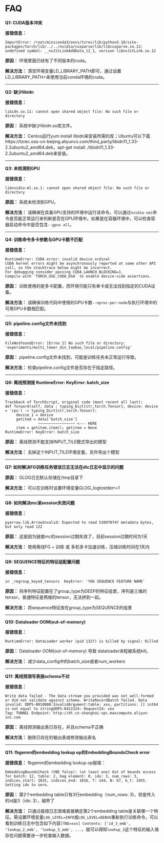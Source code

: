 # FAQ

**Q1: CUDA版本冲突**

**报错信息：**

```
ImportError: /root/miniconda3/envs/tzrec/lib/python3.10/site-packages/torch/lib/../../nvidia/cusparse/lib/libcusparse.so.12: undefined symbol: __nvJitLinkAddData_12_1, version libnvJitLink.so.12
```

**原因：** 环境里面已经有了不同版本的cuda。

**解决方法：** 清空环境变量LD_LIBRARY_PATH即可，通过设置LD_LIBRARY_PATH=来使用当前conda环境的cuda。

______________________________________________________________________

**Q2: 缺少libidn**

**报错信息：**

```
libidn.so.11: cannot open shared object file: No such file or directory
```

**原因：** 系统中缺少libidn.so库文件。

**解决方法：** Centos运行yum install libidn来安装所需的库；Ubuntu可以下载https://tzrec.oss-cn-beijing.aliyuncs.com/third_party/libidn11_1.33-2.2ubuntu2_amd64.deb，apt-get install ./libidn11_1.33-2.2ubuntu2_amd64.deb来安装。

______________________________________________________________________

**Q3: 未检测到GPU**

**报错信息：**

```
libnvidia-ml.so.1: cannot open shared object file: No such file or directory
```

**原因：** 系统未检测到GPU。

**解决方法：** 请确保在具备GPU支持的环境中运行该命令。可以通过`nvidia-smi`命令是否能正常运行来判断是否在GPU环境中。如果是在容器环境中，可以检查容器启动命令中是否包含`--gpus all`。

______________________________________________________________________

**Q4: 训练命令多卡参数与GPU卡数不匹配**

**报错信息：**

```
RuntimeError: CUDA error: invalid device ordinal
CUDA kernel errors might be asynchronously reported at some other API call, so the stacktrace below might be incorrect.
For debugging consider passing CUDA_LAUNCH_BLOCKING=1.
Compile with `TORCH_USE_CUDA_DSA` to enable device-side assertions.
```

**原因：** 训练使用的是多卡配置，而环境可能只有单卡或无法找到指定的CUDA设备。

**解决方法：** 请确保训练代码中使用的GPU卡数`--nproc-per-node`与执行环境中的可用GPU卡数相匹配。

______________________________________________________________________

**Q5: pipeline.config文件未找到**

**报错信息：**

```
FileNotFoundError: [Errno 2] No such file or directory: 'experiments/multi_tower_din_taobao_local/pipeline.config'
```

**原因：** pipeline.config文件未找到，可能是训练任务未正常运行导致。

**解决方法：** 检查pipeline.config文件是否存在于指定路径。

______________________________________________________________________

**Q6: 离线预测报 RuntimeError: KeyError: batch_size**

**报错信息：**

```
Trackback of TorchScript, original code (most recent all last):
def forward(self, data : typing_Dict[str,torch.Tensor], device: device = 'cpu') -> typing_Dict[str,torch.Tensor]:
     device_1 = device
     getitem = data['batch_size']
               ~~~~~~~~~~~~~~~~~ <--- HERE
     item = getitem.item(); getitem = None
RuntimeError: KeyError: batch_size
```

**原因：** 离线预测不能支持INPUT_TILE模式导出的模型

**解决方法：** 去掉这个INPUT_TILE环境变量，另外导出个模型

______________________________________________________________________

**Q7: 如何解决FG训练任务错误日志无法在dlc日志中显示的问题**

**原因：** GLOG日志默认存储在/tmp目录下

**解决方法：** 可以在训练时设置环境变量GLOG_logtostderr=1

______________________________________________________________________

**Q8: 如何解决mc读session失效问题**

**报错信息：**

```
pyarrow.lib.ArrowInvalid: Expected to read 538970747 metadata bytes, but only read 122
```

**原因：** 这是因为链接mc的session过期失效了，目前session过期时间为1天

**解决方法：** 使用离线FG + 训练 或 多机多卡加速训练，压缩训练时间在1天内

______________________________________________________________________

**Q9: SEQUENCE特征的特征组配置问题**

**报错信息：**

```
in _regroup_keyed_tensors  KeyError: 'YOU SEQUENCE FEATURE NAME'
```

**原因：** 将序列特征配置在了group_type为DEEP的特征组里，序列是三维的tensor，普通特征是两维的tensor，无法拼到一起。

**解决方法：** 将sequence特征放在group_type为SEQUENCE的组里

______________________________________________________________________

**Q10: Dataloader OOM(out-of-memory)**

**报错信息：**

```
RuntimeError: DataLoader worker (pid 1327) is killed by signal: Killed.
```

**原因：** Dataloader OOM(out-of-memory) 导致 dataloader进程被系统kill。

**解决方法：** 减少data_config中的batch_size或者num_workers

______________________________________________________________________

**Q11: 离线预测写表报schema不对**

**报错信息：**

```
Write data failed - The data stream you provided was not well-formed or did not validate against schema. WriteRecordBatch failed. Data invalid: ODPS-0010000:InvalidArgument:table: xxx, partitions: [] int64 is not equal to stringODPS-0422224: RequestId: xxx
Tag: TUNNEL Endpoint: http://dt.cn-shanghai-vpc.maxcompute.aliyun-inc.com
```

**原因：** 离线预测输出表已存在，并且schema不正确

**解决方法：** 删除已存在的输出表或修改输出表名

______________________________________________________________________

**Q11: fbgemm的embedding lookup op的EmbeddingBoundsCheck error**

**报错信息：** fbgemm的embedding lookup op报错：

```
EmbeddingBoundsCheck (VBE false): (at least one) Out of bounds access for batch: 12, table: 2, bag element: 0, idx: 3, num_rows: 3, indices_start: 1815, indices_end: 1816, T: 244, B: 67, b_t: 1955. Setting idx to zero.
```

**原因：** 第2个embedding table只有3行embedding（num_rows: 3)，但是传入的id是3（idx: 3），越界了

**解决方法：** 只通过报错日志很难直接确定第2个embedding table是关联哪一个特征。需设置环境变量`LOG_LEVEL=INFO`或`LOG_LEVEL=DEBUG`重新执行训练命令，可以看到训练日志中包含如下内容`[TBE=xxx] Contents: ['id_3_emb', 'lookup_2_emb', 'lookup_3_emb', ...`，就可以得知`lookup_3`这个特征的输入值存在问题需要进一步检查输入数据。
